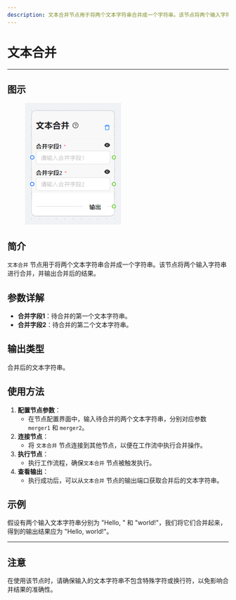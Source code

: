 ```yaml
---
description: 文本合并节点用于将两个文本字符串合并成一个字符串。该节点将两个输入字符串进行合并，并输出合并后的结果。
---
```


# 文本合并

***

## 图示

<div data-full-width="false">

<figure><img src="../../.gitbook/assets/image.png" alt=""><figcaption></figcaption></figure>

</div>

## **简介**

`文本合并` 节点用于将两个文本字符串合并成一个字符串。该节点将两个输入字符串进行合并，并输出合并后的结果。

## **参数详解**

* **合并字段1**：待合并的第一个文本字符串。
* **合并字段2**：待合并的第二个文本字符串。

## **输出类型**

合并后的文本字符串。

## **使用方法**

1. **配置节点参数**：
   * 在节点配置界面中，输入待合并的两个文本字符串，分别对应参数 `merger1` 和 `merger2`。
2. **连接节点**：
   * 将 `文本合并` 节点连接到其他节点，以便在工作流中执行合并操作。
3. **执行节点**：
   * 执行工作流程，确保`文本合并` 节点被触发执行。
4. **查看输出**：
   * 执行成功后，可以从`文本合并` 节点的输出端口获取合并后的文本字符串。

## **示例**

假设有两个输入文本字符串分别为 "Hello, " 和 "world!"，我们将它们合并起来，得到的输出结果应为 "Hello, world!"。

***

## **注意**&#x20;

在使用该节点时，请确保输入的文本字符串不包含特殊字符或换行符，以免影响合并结果的准确性。
